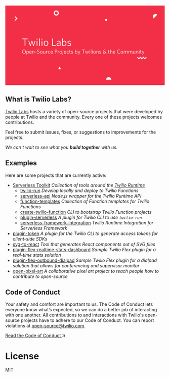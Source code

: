 <p align="center">
  <img alt="Twilio Labs - Open-source projects by Twilio" src="static/header-image.png" />
</p>

## What is Twilio Labs?

[Twilio Labs](https://www.twilio.com/labs) hosts a variety of open-source projects that were developed by people 
at Twilio and the community. Every one of these projects welcomes contributions.

Feel free to submit issues, fixes, or suggestions to improvements for the projects.

*We can't wait to see what you __build together__ with us.*

## Examples

Here are some projects that are currently active:

- [Serverless Toolkit](https://github.com/twilio-labs/serverless-toolkit) _Collection of tools around the [Twilio Runtime](https://www.twilio.com/runtime)_
    - [twilio-run](https://github.com/twilio-labs/twilio-run)  _Develop locally and deploy to Twilio Functions_
    - [serverless-api](https://github.com/twilio-labs/serverless-api)  _Node.js wrapper for the Twilio Runtime API_
    - [function-templates](https://github.com/twilio-labs/function-templates)   _Collection of Function templates for Twilio Functions_
    - [create-twilio-function](https://github.com/twilio-labs/create-twilio-function)  _CLI to bootstrap Twilio Function projects_
    - [plugin-serverless](https://github.com/twilio-labs/plugin-serverless)  _A plugin for Twilio CLI to use `twilio-run`_
    - [serverless-framework-integration](https://github.com/twilio-labs/serverless-framework-integration) _Twilio Runtime Integration for Serverless Framework_
- [plugin-token](https://github.com/twilio-labs/plugin-token) _A plugin for the Twilio CLI to generate access tokens for client-side SDKs_
- [svg-to-react](https://github.com/twilio-labs/svg-to-react) _Tool that generates React components out of SVG files_
- [plugin-flex-realtime-stats-dashboard](https://github.com/twilio-labs/plugin-flex-realtime-stats-dashboard) _Sample Twilio Flex plugin for a real-time stats solution_
- [plugin-flex-outbound-dialpad](https://github.com/twilio-labs/plugin-flex-outbound-dialpad) _Sample Twilio Flex plugin for a dialpad solution that allows for conferencing and supervisor monitor_
- [open-pixel-art](https://github.com/twilio-labs/open-pixel-art) _A collaborative pixel art project to teach people how to contribute to open-source_


## Code of Conduct

Your safety and comfort are important to us. The Code of Conduct lets everyone know what’s expected, so we can do a better job of interacting with one another. All contributions to and interactions with Twilio's open-source projects have to adhere to our Code of Conduct. You can report violations at <a href="mailto:open-source@twilio.com?subject=Code of Conduct Violation">open-source@twilio.com</a>.

<a class="twlo-link-btn" href="https://github.com/twilio-labs/.github/blob/master/CODE_OF_CONDUCT.md">Read the Code of Conduct <svg class="twlo-icon-interface-link-out" height="8" viewBox="0 0 8 8" width="8" xmlns="http://www.w3.org/2000/svg">
<path d="M8 8H7V1.7L.9 7.9l-.8-.8L6.3 1H0V0h8v8z" fill="currentColor"></path>
</svg></a>

# License

MIT
